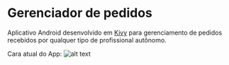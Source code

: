 # Gerenciador de pedidos

Aplicativo Android desenvolvido em [Kivy](https://kivy.org/#home) para
gerenciamento de pedidos recebidos por qualquer tipo de profissional autônomo.

Cara atual do App:
![alt text](/images/ss.png "Gerenciador de Pedidos")
